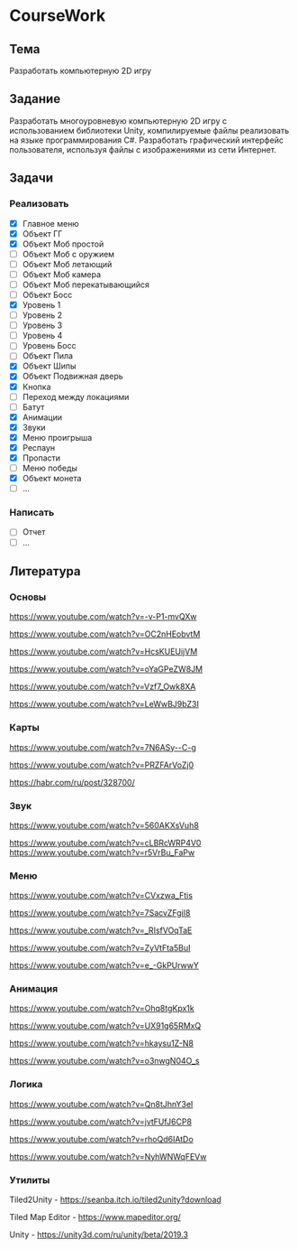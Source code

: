 # CourseWork

## Тема

Разработать компьютерную 2D игру

## Задание

Разработать многоуровневую компьютерную 2D игру с использованием библиотеки Unity, 
компилируемые файлы реализовать на языке программирования C#. Разработать графический 
интерфейс пользователя, используя файлы с изображениями из сети Интернет. 

## Задачи

### Реализовать 

- [X] Главное меню
- [X] Объект ГГ
- [X] Объект Моб простой
- [ ] Объект Моб с оружием
- [ ] Объект Моб летающий
- [ ] Объект Моб камера
- [ ] Объект Моб перекатывающийся 
- [ ] Объект Босс
- [X] Уровень 1
- [ ] Уровень 2
- [ ] Уровень 3
- [ ] Уровень 4
- [ ] Уровень Босс
- [ ] Объект Пила
- [X] Объект Шипы
- [X] Объект Подвижная дверь
- [X] Кнопка
- [ ] Переход между локациями
- [ ] Батут
- [X] Анимации 
- [X] Звуки
- [X] Меню проигрыша
- [X] Респаун
- [X] Пропасти
- [ ] Меню победы
- [X] Объект монета
- [ ] ...

### Написать 

- [ ] Отчет
- [ ] ...

## Литература

### Основы

https://www.youtube.com/watch?v=-v-P1-mvQXw

https://www.youtube.com/watch?v=OC2nHEobvtM

https://www.youtube.com/watch?v=HcsKUEUijVM

https://www.youtube.com/watch?v=oYaGPeZW8JM

https://www.youtube.com/watch?v=Vzf7_Owk8XA

https://www.youtube.com/watch?v=LeWwBJ9bZ3I

### Карты 

https://www.youtube.com/watch?v=7N6ASy--C-g

https://www.youtube.com/watch?v=PRZFArVoZj0

https://habr.com/ru/post/328700/

### Звук 

https://www.youtube.com/watch?v=560AKXsVuh8

https://www.youtube.com/watch?v=cLBRcWRP4V0
https://www.youtube.com/watch?v=r5VrBu_FaPw


### Меню

https://www.youtube.com/watch?v=CVxzwa_Ftis

https://www.youtube.com/watch?v=7SacvZFgiI8

https://www.youtube.com/watch?v=_RIsfVOqTaE

https://www.youtube.com/watch?v=ZyVtFta5BuI

https://www.youtube.com/watch?v=e_-GkPUrwwY

### Анимация

https://www.youtube.com/watch?v=Ohq8tgKpx1k

https://www.youtube.com/watch?v=UX91g65RMxQ

https://www.youtube.com/watch?v=hkaysu1Z-N8

https://www.youtube.com/watch?v=o3nwgN04O_s

### Логика

https://www.youtube.com/watch?v=Qn8tJhnY3eI

https://www.youtube.com/watch?v=jvtFUfJ6CP8

https://www.youtube.com/watch?v=rhoQd6IAtDo

https://www.youtube.com/watch?v=NyhWNWqFEVw

### Утилиты

Tiled2Unity - https://seanba.itch.io/tiled2unity?download

Tiled Map Editor - https://www.mapeditor.org/

Unity - https://unity3d.com/ru/unity/beta/2019.3
